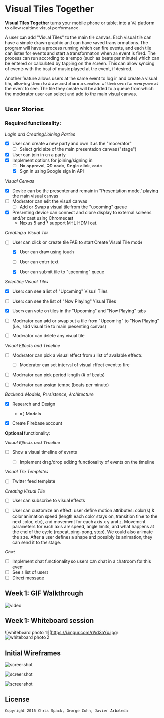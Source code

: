 # Visual Tiles Together

**Visual Tiles Together** turns your mobile phone or tablet into a VJ platform to allow realtime visual performance.

A user can add "Visual Tiles" to the main tile canvas. Each visual tile can have a simple drawn graphic and can have saved transformations. The program will have a process running which can fire events, and each tile can listen for events and start a transformation when an event is fired. The process can run according to a tempo (such as beats per minute) which can be entered or calculated by tapping on the screen. This can allow syncing of events with the beat of music played at the event, if desired.

Another feature allows users at the same event to log in and create a visual tile, allowing them to draw and share a creation of their own for everyone at the event to see. The tile they create will be added to a queue from which the moderator user can select and add to the main visual canvas.


## User Stories

### **Required** functionality:

_Login and Creating/Joining Parties_

* [x] User can create a new party and own it as the "moderator"
  * [ ] Select grid size of the main presentation canvas ("stage")
* [x] User can join in on a party
* [x] Implement options for joining/signing in
  * [ ] No approval, QR code, Single click, code
  * [x] Sign in using Google sign in API

_Visual Canvas_

* [x] Device can be the presenter and remain in "Presentation mode," playing the main visual canvas
* [ ] Moderator can edit the visual canvas
  * [ ] Add or Swap a visual tile from the "upcoming" queue
* [x] Presenting device can connect and clone display to external screens and/or cast using Chromecast
  * Nexus 5 and 7 support MHL HDMI out.


_Creating a Visual Tile_

* [ ] User can click on create tile FAB to start Create Visual Tile mode
  * [x] User can draw using touch
  * [ ] User can enter text
  * [x] User can submit tile to "upcoming" queue


_Selecting Visual Tiles_

* [x] Users can see a list of "Upcoming" Visual Tiles
* [ ] Users can see the list of "Now Playing" Visual Tiles
* [x] Users can vote on tiles in the "Upcoming" and "Now Playing" tabs
* [ ] Moderator can add or swap out a tile from "Upcoming" to "Now Playing" (i.e., add visual tile to main presenting canvas)
* [ ] Moderator can delete any visual tile


_Visual Effects and Timeline_

* [ ] Moderator can pick a visual effect from a list of available effects
  * [ ] Moderator can set interval of visual effect event to fire
* [ ] Moderator can pick period length (# of beats)
* [ ] Moderator can assign tempo (beats per minute)


_Backend, Models, Persistence, Architecture_

* [x] Research and Design
  * x ] Models
* [x] Create Firebase account


**Optional** functionality:

_Visual Effects and Timeline_

* [ ] Show a visual timeline of events
  * [ ] Implement drag/drop editing functionality of events on the timeline


_Visual Tile Templates_

* [ ] Twitter feed template

_Creating Visual Tile_

* [ ] User can subscribe to visual effects
* [ ] User can customize an effect: user define motion attributes: color(s) & color animation speed (length each color stays on, transition time to the next color, etc), and movement for each axis x y and z.  Movement parameters for each axis are speed, angle limits, and what happens at the end of the cycle (repeat, ping-pong, stop).  We could also animate the size.  After a user defines a shape and possibly its animation, they can send it to the stage.


_Chat_

* [ ] Implement chat functionality so users can chat in a chatroom for this event
* [ ] See a list of users
* [ ] Direct message

## Week 1: GIF Walkthrough

![video](http://i.imgur.com/jAObAah.gif)

## Week 1: Whiteboard session

![whiteboard photo 1]](https://i.imgur.com/rWd3aYx.jpg)
![whiteboard photo 2](https://i.imgur.com/U6yv3mG.jpg)

## Initial Wireframes

![screenshot](https://github.com/VisualTiles/VisualTilesTogether/blob/master/art/wf_01.jpg)

![screenshot](https://github.com/VisualTiles/VisualTilesTogether/blob/master/art/wf_02.jpg)

![screenshot](https://github.com/VisualTiles/VisualTilesTogether/blob/master/art/wf_03.jpg)

## License

    Copyright 2016 Chris Spack, George Cohn, Javier Arboleda
